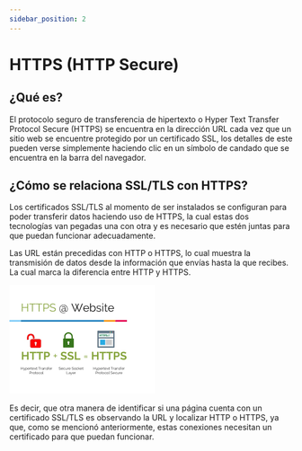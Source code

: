 ```yaml
---
sidebar_position: 2
---
```


# HTTPS (HTTP Secure)
## ¿Qué es?

El protocolo seguro de transferencia de hipertexto o Hyper Text Transfer Protocol Secure (HTTPS) se encuentra en la dirección URL cada vez que un sitio web se encuentre protegido por un certificado SSL, los detalles de este pueden verse simplemente haciendo clic en un símbolo de candado que se encuentra en la barra del navegador.


## ¿Cómo se relaciona SSL/TLS con HTTPS?

Los certificados SSL/TLS al momento de ser instalados se configuran para poder transferir datos haciendo uso de HTTPS, la cual estas dos tecnologías van pegadas una con otra y es necesario que estén juntas para que puedan funcionar adecuadamente.

Las URL  están precedidas con HTTP o HTTPS, lo cual muestra la transmisión de datos desde la información que envías hasta la que recibes. La cual marca la diferencia entre HTTP y HTTPS.

![Docs Version Dropdown](/img/web-security/HTTPS.png)

Es decir, que otra manera de identificar si una página cuenta con un certificado SSL/TLS es observando la URL y localizar HTTP o HTTPS, ya que, como se mencionó anteriormente, estas conexiones necesitan un certificado para que puedan funcionar.